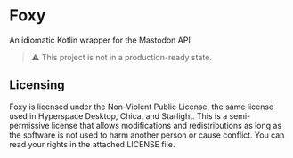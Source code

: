 # Foxy

An idiomatic Kotlin wrapper for the Mastodon API

> :warning: This project is not in a production-ready state.

## Licensing

Foxy is licensed under the Non-Violent Public License, the same license used in Hyperspace Desktop, Chica, and
Starlight. This is a semi-permissive license that allows modifications and redistributions as long as the software is
not used to harm another person or cause conflict. You can read your rights in the attached LICENSE file.